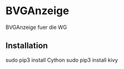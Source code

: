 # BVGAnzeige
BVGAnzeige fuer die WG

## Installation
sudo pip3 install Cython
sudo pip3 install kivy

